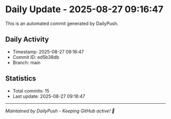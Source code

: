 # Daily Update - 2025-08-27 09:16:47

This is an automated commit generated by DailyPush.

## Daily Activity
- Timestamp: 2025-08-27 09:16:47
- Commit ID: ed5b38db
- Branch: main

## Statistics
- Total commits: 15
- Last update: 2025-08-27 09:16:47

---
*Maintained by DailyPush - Keeping GitHub active! 🚀*
